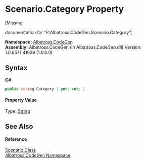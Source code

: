 # Scenario.Category Property 
 

\[Missing <summary> documentation for "P:Albatross.CodeGen.Scenario.Category"\]

**Namespace:**&nbsp;<a href="N_Albatross_CodeGen.md">Albatross.CodeGen</a><br />**Assembly:**&nbsp;Albatross.CodeGen (in Albatross.CodeGen.dll) Version: 1.0.6571.41629 (1.0.0.0)

## Syntax

**C#**<br />
``` C#
public string Category { get; set; }
```


#### Property Value
Type: <a href="http://msdn2.microsoft.com/en-us/library/s1wwdcbf" target="_blank">String</a>

## See Also


#### Reference
<a href="T_Albatross_CodeGen_Scenario.md">Scenario Class</a><br /><a href="N_Albatross_CodeGen.md">Albatross.CodeGen Namespace</a><br />